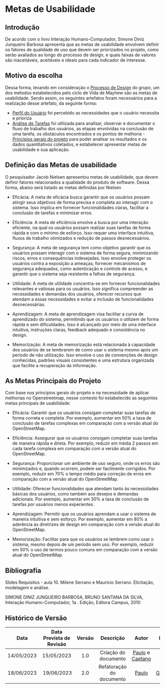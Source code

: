 # Metas de Usabilidade
## Introdução
De acordo com o livro Interação Humano-Computador,  Simone Diniz Junqueiro Barbosa apresenta que as metas de usabilidade envolvem definir os fatores de qualidade de uso que devem ser priorizados no projeto, como serão avaliados ao longo do processo de design, e quais faixas de valores são inaceitáveis, aceitáveis e ideais para cada indicador de interesse.

## Motivo da escolha
Dessa forma, levando em consideração o [Processo de Design](https://github.com/Interacao-Humano-Computador/2023.1-OpenStreetMap/blob/main/docs/Planejamento/Processo_Design.md) do grupo, um dos métodos estabelecidos pelo ciclo de Vida de Mayhew são as metas de usabilidade. Sendo assim, os seguintes artefatos foram necessários para a realização desse artefato, da seguinte forma:
- [Perfil do Usuário](https://github.com/Interacao-Humano-Computador/2023.1-OpenStreetMap/blob/main/docs/AnaliseRequisitos/perfil_usuario.md) foi percebido as necessidades que o usuário necessita e prioriza
- [Análise de Tarefas](https://github.com/Interacao-Humano-Computador/2023.1-OpenStreetMap/blob/main/docs/AnaliseRequisitos/analiseTarefas.md) foi utilizada para analisar, observar e documentar o fluxo de trabalho dos usuários, as etapas envolvidas na conclusão de uma tarefa, os obstáculos encontrados e os pontos de melhoria
-[Principios gerais do projeto](https://github.com/Interacao-Humano-Computador/2023.1-OpenStreetMap/blob/main/docs/AnaliseRequisitos/principiosGerais.md) para poder analisar  os resultados e os dados quantitativos coletados, e estabelecer  apresentar metas de usabilidade e sua aplicação.

##  Definição das Metas de usabilidade
O pesquisador Jacob Nielsen apresentou metas de usabilidade, que devem definir fatores relacionados a qualidade do produto de software. Dessa forma, abaixo será listado as metas definidas por Nielsen

- Eficácia: A meta de eficácia busca garantir que os usuários possam atingir seus objetivos de forma precisa e completa ao interagir com o sistema. Isso implica em fornecer funcionalidades claras, facilitar a conclusão de tarefas e minimizar erros.

- Eficiência: A meta de eficiência envolve a busca por uma interação eficiente, na qual os usuários possam realizar suas tarefas de forma rápida e com o mínimo de esforço. Isso requer uma interface intuitiva, fluxos de trabalho otimizados e redução de passos desnecessários.

- Segurança: A meta de segurança tem como objetivo garantir que os usuários possam interagir com o sistema de forma segura, minimizando riscos, erros e consequências indesejadas. Isso envolve proteger os usuários contra a exposição a ameaças, fornecer mecanismos de segurança adequados, como autenticação e controle de acesso, e garantir que o sistema seja resistente a falhas de segurança.


- Utilidade: A meta de utilidade concentra-se em fornecer funcionalidades relevantes e valiosas para os usuários. Isso significa compreender as necessidades e demandas dos usuários, oferecer recursos que atendam a essas necessidades e evitar a inclusão de funcionalidades desnecessárias.

- Aprendizagem: A meta de aprendizagem visa facilitar a curva de aprendizado do sistema, permitindo que os usuários o utilizem de forma rápida e sem dificuldades. Isso é alcançado por meio de uma interface intuitiva, instruções claras, feedback adequado e consistência no design.

- Memorização: A meta de memorização está relacionada à capacidade dos usuários de se lembrarem de como usar o sistema mesmo após um período de não utilização. Isso envolve o uso de convenções de design conhecidas, padrões visuais consistentes e uma estrutura organizada que facilite a recuperação da informação.




## As  Metas Principais do Projeto

Com base nos princípios gerais do projeto e na necessidade de aplicar  melhorias no Openstreetmap, nesse contexto  foi estabelecido as seguintes metas principais de usabilidade:

- Eficácia: Garantir que os usuários consigam completar suas tarefas de forma correta e completa. Por exemplo, aumentar em 50% a taxa de conclusão de tarefas complexas em comparação com a versão atual do OpenStreetMap.

- Eficiência: Assegurar que os usuários consigam completar suas tarefas de maneira rápida e direta. Por exemplo, reduzir em média 2 passos em cada tarefa complexa em comparação com a versão atual do OpenStreetMap.

- Segurança: Proporcionar um ambiente de uso seguro, onde os erros são minimizados e, quando ocorrem, podem ser facilmente corrigidos. Por exemplo, reduzir em 70% o tempo médio para correção de erros em comparação com a versão atual do OpenStreetMap.

- Utilidade: Oferecer funcionalidades que atendam tanto às necessidades básicas dos usuários, como também aos desejos e demandas adicionais. Por exemplo, aumentar em 30% a taxa de conclusão de tarefas por usuários menos experientes.

- Aprendizagem: Permitir que os usuários aprendam a usar o sistema de maneira intuitiva e sem esforço. Por exemplo, aumentar em 80% a aderência às diretrizes de design em comparação com a versão atual do OpenStreetMap.

- Memorização: Facilitar para que os usuários se lembrem como usar o sistema, mesmo depois de um período sem uso. Por exemplo, reduzir em 50% o uso de termos pouco comuns em comparação com a versão atual do OpenStreetMap.

## Bibliografia

 Slides Requisitos - aula 10. Milene Serrano e Maurício Serrano. Elicitação, modelagem e análise.

 SIMONE DINIZ JUNQUEIRO BARBOSA, BRUNO SANTANA DA SILVA, Interação Humano-Computador, 1a
.
Edição, Editora Campus, 2010


## Histórico de Versão
|    Data    | Data Prevista de Revisão | Versão |      Descrição       |                                                                Autor                                                                 |               Revisor               |
| :--------: | :----------------------: | :----: | :------------------: | :----------------------------------------------------------------------------------------------------------------------------------: | :---------------------------------: |
| 14/05/2023 |        15/05/2023        |  1.0   | Criação do documento | [Paulo](https://github.com/PauloVictorFS) e [Caetano](https://github.com/caeslucio) | [Raquel](https://github.com/raqueleucaria) |
| 18/06/2023 |        19/06/2023        |  2.0  | Refatoração do documento  |[Paulo](https://github.com/PauloVictorFS) | [Guilherme](https://github.com/guilhermekishimoto) |
